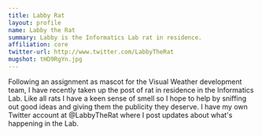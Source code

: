 ```yaml
---
title: Labby Rat
layout: profile
name: Labby the Rat
summary: Labby is the Informatics Lab rat in residence.
affiliation: core
twitter-url: http://www.twitter.com/LabbyTheRat
mugshot: tHD9RgYn.jpg
---
```


Following an assignment as mascot for the Visual Weather development team, I have recently taken up the post of rat in residence in the Informatics Lab.
Like all rats I have a keen sense of smell so I hope to help by sniffing out good ideas and giving them the publicity they deserve. I have my own Twitter account at @LabbyTheRat where I post updates about what's happening in the Lab.
